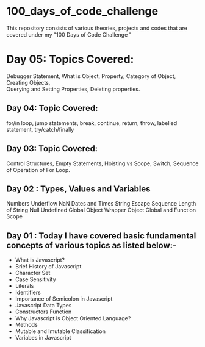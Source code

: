 # 100_days_of_code_challenge
This repository consists of various theories, projects and codes that are covered under my "100 Days of Code Challenge "

# Day 05: Topics Covered: 

Debugger Statement, 
What is Object, 
Property, 
Category of Object, 
Creating Objects,  
Querying and Setting Properties, 
Deleting properties.

## Day 04: Topic Covered: 
for/in loop, 
jump statements, 
break, 
continue, 
return, 
throw, 
labelled statement, 
try/catch/finally



## Day 03: Topic Covered: 
Control Structures, 
Empty Statements, 
Hoisting vs Scope, 
Switch, 
Sequence of Operation of For Loop.


## Day 02 : Types, Values and Variables

Numbers
Underflow
NaN
Dates and Times
String
Escape Sequence
Length of String
Null
Undefined
Global Object
Wrapper Object
Global and Function Scope



## Day 01 : Today I have covered basic fundamental concepts of various topics as listed below:-

- What is Javascript?
- Brief History  of Javascript
- Character Set
- Case Sensitivity
- Literals
- Identifiers
- Importance of Semicolon in Javascript
- Javascript Data Types
- Constructors Function
- Why Javascript is Object Oriented Language?
- Methods
- Mutable and Imutable Classification
- Variabes in Javascript
          
          
          
